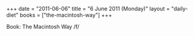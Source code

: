 +++
date = "2011-06-06"
title = "6 June 2011 (Monday)"
layout = "daily-diet"
books = ["the-macintosh-way"]
+++


Book: The Macintosh Way /f/